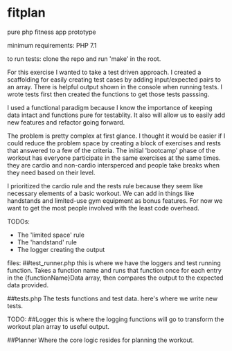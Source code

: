# fitplan
pure php fitness app prototype

minimum requirements: PHP 7.1

to run tests: clone the repo and run 'make' in the root.

For this exercise I wanted to take a test driven approach. I created a scaffolding for easily creating test cases by adding input/expected pairs to an array. There is helpful output shown in the console when running tests. I wrote tests first then created the functions to get those tests passsing.

I used a functional paradigm because I know the importance of keeping data intact and functions pure for testablity. It also will allow us to easily add new features and refactor going forward.

The problem is pretty complex at first glance. I thought it would be easier if I could reduce the problem space by creating a block of exercises and rests that answered to a few of the criteria. The initial 'bootcamp' phase of the workout has everyone participate in the same exercises at the same times. they are cardio and non-cardio intersperced and people take breaks when they need based on their level. 

I prioritized the cardio rule and the rests rule because they seem like necessary elements of a basic workout. We can add in things like handstands and limited-use gym equipment as bonus features. For now we want to get the most people involved with the least code overhead.

TODOs:
- The 'limited space' rule
- The 'handstand' rule
- The logger creating the output

files:
##test_runner.php
this is where we have the loggers and test running function. Takes a function name and runs that function once for each entry in the {functionName}Data array, then compares the output to the expected data provided.

##tests.php
The tests functions and test data. here's where we write new tests.

TODO:
##Logger
this is where the logging functions will go to transform the workout plan array to useful output.

##Planner
Where the core logic resides for planning the workout.





